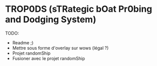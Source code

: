 # TROP0DS (sTRategic bOat Pr0bing and Dodging System)

TODO:
- Readme ;)
- Mettre sous forme d'overlay sur wows (légal ?)
- Projet randomShip
- Fusioner avec le projet randomShip

